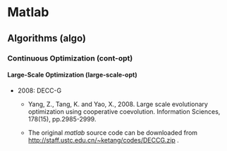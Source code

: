 # Matlab

## Algorithms (algo)

### Continuous Optimization (cont-opt)

#### Large-Scale Optimization (large-scale-opt)

* 2008: DECC-G

  * Yang, Z., Tang, K. and Yao, X., 2008. Large scale evolutionary optimization using cooperative coevolution. Information Sciences, 178(15), pp.2985-2999.

  * The original *matlab* source code can be downloaded from http://staff.ustc.edu.cn/~ketang/codes/DECCG.zip .
